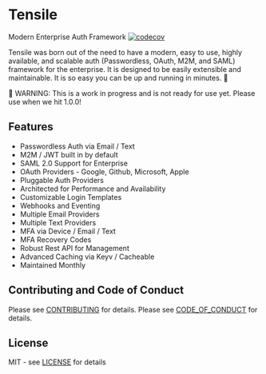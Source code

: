 # Tensile
Modern Enterprise Auth Framework
[![codecov](https://codecov.io/gh/jaredwray/tensile/graph/badge.svg?token=iAkdAEwD6S)](https://codecov.io/gh/jaredwray/tensile)


Tensile was born out of the need to have a modern, easy to use, highly available, and scalable auth (Passwordless, OAuth, M2M, and SAML) framework for the enterprise. It is designed to be easily extensible and maintainable. It is so easy you can be up and running in minutes. 🎉

🚨 WARNING: This is a work in progress and is not ready for use yet. Please use when we hit 1.0.0!

## Features
* Passwordless Auth via Email / Text
* M2M / JWT built in by default
* SAML 2.0 Support for Enterprise
* OAuth Providers - Google, Github, Microsoft, Apple
* Pluggable Auth Providers
* Architected for Performance and Availability
* Customizable Login Templates
* Webhooks and Eventing
* Multiple Email Providers
* Multiple Text Providers
* MFA via Device / Email / Text
* MFA Recovery Codes
* Robust Rest API for Management
* Advanced Caching via Keyv / Cacheable
* Maintained Monthly

## Contributing and Code of Conduct
Please see [CONTRIBUTING](CONTRIBUTING.md) for details. Please see [CODE_OF_CONDUCT](CODE_OF_CONDUCT.md) for details.


## License
MIT - see [LICENSE](LICENSE) for details


